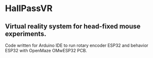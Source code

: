 # HallPassVR
## Virtual reality system for head-fixed mouse experiments. 

Code written for Arduino IDE to run rotary encoder ESP32 and behavior ESP32 with OpenMaze OMwESP32 PCB.
